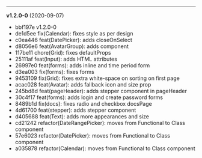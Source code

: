 
-------------------
 **v1.2.0-0**  (2020-09-07) 

* bbf197e v1.2.0-0
* de1d5ee fix(Calendar): fixes style as per design
* c0ea446 feat(DatePicker): adds closeOnSelect
* d8056e6 feat(AvatarGroup): adds component
* 117be11 chore(Grid): fixes defaultProps
* 25111af feat(Input): adds HTML attributes
* 26997e0 feat(forms): adds inline and time period form
* d3ea003 fix(forms): fixes forms
* 9453109 fix(Grid): fixes extra white-space on sorting on first page
* acac028 feat(Avatar): adds fallback icon and size prop
* 245bd8d feat(pageHeader): adds stepper component in pageHeader
* 30c4f17 feat(forms): adds login and create password forms
* 8489b1d fix(docs): fixes radio and checkbox docsPage
* 4d61700 feat(stepper): adds stepper component
* d405688 feat(Text): adds more appearances and size
* cd21242 refactor(DateRangePicker): moves from Functional to Class component
* 57e6023 refactor(DatePicker): moves from Functional to Class component
* a035878 refactor(Calendar): moves from Functional to Class component
